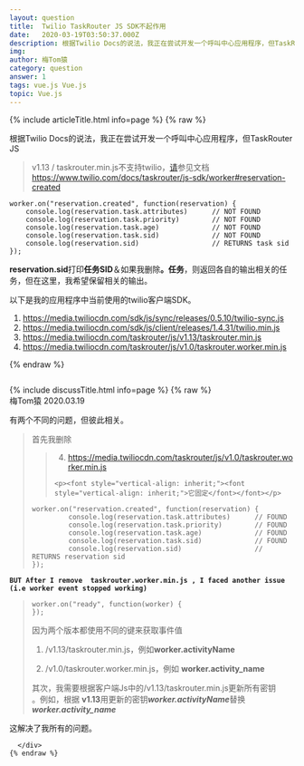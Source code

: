 ```yaml
---
layout: question
title:  Twilio TaskRouter JS SDK不起作用
date:   2020-03-19T03:50:37.000Z
description: 根据Twilio Docs的说法，我正在尝试开发一个呼叫中心应用程序，但TaskRouter JS   v1.13 / taskrouter.min...
img: 
author: 梅Tom猿
category: question
answer: 1
tags: vue.js Vue.js
topic: Vue.js
---
```

<div class="article-root">
  <div class="article">
    {% include articleTitle.html info=page %}
    {% raw %}
    <div class="article-content"><p><font style="vertical-align: inherit;"><font style="vertical-align: inherit;">根据Twilio Docs的说法，我正在尝试开发一个呼叫中心应用程序，但TaskRouter JS </font></font></p>

<blockquote>
  <p><font style="vertical-align: inherit;"><font style="vertical-align: inherit;">v1.13 / taskrouter.min.js不支持twilio，</font><a href="https://www.twilio.com/docs/taskrouter/js-sdk/worker#reservation-created" rel="noreferrer"><font style="vertical-align: inherit;">请</font></a><font style="vertical-align: inherit;">参见文档</font></font><a href="https://www.twilio.com/docs/taskrouter/js-sdk/worker#reservation-created" rel="noreferrer"><font style="vertical-align: inherit;"><font style="vertical-align: inherit;">https://www.twilio.com/docs/taskrouter/js-sdk/worker#reservation-created</font></font></a></p>
</blockquote>

<pre><code>worker.on("reservation.created", function(reservation) {<font></font>
    console.log(reservation.task.attributes)      // NOT FOUND<font></font>
    console.log(reservation.task.priority)        // NOT FOUND<font></font>
    console.log(reservation.task.age)             // NOT FOUND<font></font>
    console.log(reservation.task.sid)             // NOT FOUND<font></font>
    console.log(reservation.sid)                  // RETURNS task sid<font></font>
});<font></font>
</code></pre>

<p><strong><font style="vertical-align: inherit;"><font style="vertical-align: inherit;">reservation.sid</font></font></strong><font style="vertical-align: inherit;"><font style="vertical-align: inherit;">打印</font></font><strong><font style="vertical-align: inherit;"><font style="vertical-align: inherit;">任务SID</font></font></strong><font style="vertical-align: inherit;"><font style="vertical-align: inherit;">＆如果我删除</font></font><strong><font style="vertical-align: inherit;"><font style="vertical-align: inherit;">。任务</font></font></strong><font style="vertical-align: inherit;"><font style="vertical-align: inherit;">，则返回各自的输出相关的任务，但在这里，我希望保留相关的输出。</font></font></p>

<p><font style="vertical-align: inherit;"><font style="vertical-align: inherit;">以下是我的应用程序中当前使用的twilio客户端SDK。</font></font></p>

<ol>
<li><a href="https://media.twiliocdn.com/sdk/js/sync/releases/0.5.10/twilio-sync.js" rel="noreferrer"><font style="vertical-align: inherit;"><font style="vertical-align: inherit;">https://media.twiliocdn.com/sdk/js/sync/releases/0.5.10/twilio-sync.js</font></font></a></li>
<li><a href="https://media.twiliocdn.com/sdk/js/client/releases/1.4.31/twilio.min.js" rel="noreferrer"><font style="vertical-align: inherit;"><font style="vertical-align: inherit;">https://media.twiliocdn.com/sdk/js/client/releases/1.4.31/twilio.min.js</font></font></a></li>
<li><a href="https://media.twiliocdn.com/taskrouter/js/v1.13/taskrouter.min.js" rel="noreferrer"><font style="vertical-align: inherit;"><font style="vertical-align: inherit;">https://media.twiliocdn.com/taskrouter/js/v1.13/taskrouter.min.js</font></font></a></li>
<li><a href="https://media.twiliocdn.com/taskrouter/js/v1.0/taskrouter.worker.min.js" rel="noreferrer"><font style="vertical-align: inherit;"><font style="vertical-align: inherit;">https://media.twiliocdn.com/taskrouter/js/v1.0/taskrouter.worker.min.js</font></font></a></li>
</ol></div>
    {% endraw %}
  </div>
  <p style="height: 0;width:0;overflow: hidden;"> 第2332篇《Twilio TaskRouter JS SDK不起作用》来自Winter(https://github.com/aiyld/aiyld.github.io)的站点</p>
  <div class="discuss-wrapper">
    {% include discussTitle.html info=page %}
    {% raw %}
    <div class="discuss-item">
        <div class="discuss-parent">
          <div class="discuss-meta">
            <span class="discuss-user">梅Tom猿</span>
            <span class="discuss-time">2020.03.19</span>
          </div>
          <div class="discuss-comment"><p><font style="vertical-align: inherit;"><font style="vertical-align: inherit;">有两个不同的问题，但彼此相关。</font></font></p>

<blockquote>
  <p><font style="vertical-align: inherit;"><font style="vertical-align: inherit;">首先我删除</font></font></p>
  
  <blockquote>
    <ol start="4">
    <li><a href="https://media.twiliocdn.com/taskrouter/js/v1.0/taskrouter.worker.min.js" rel="nofollow noreferrer"><font style="vertical-align: inherit;"><font style="vertical-align: inherit;">https://media.twiliocdn.com/taskrouter/js/v1.0/taskrouter.worker.min.js</font></font></a></li>
    </ol>
    
    <p><font style="vertical-align: inherit;"><font style="vertical-align: inherit;">它固定</font></font></p>
  </blockquote>

<pre><code>worker.on("reservation.created", function(reservation) {<font></font>
         console.log(reservation.task.attributes)      // FOUND<font></font>
         console.log(reservation.task.priority)        // FOUND<font></font>
         console.log(reservation.task.age)             // FOUND<font></font>
         console.log(reservation.task.sid)             // FOUND<font></font>
         console.log(reservation.sid)                  // RETURNS reservation sid <font></font>
});<font></font>
</code></pre>
</blockquote>

<p><strong><code>BUT After I remove  taskrouter.worker.min.js , I faced another issue (i.e worker event stopped working)</code></strong></p>

<blockquote>
<pre><code>worker.on("ready", function(worker) {<font></font>
});<font></font>
</code></pre>
  
  <p><font style="vertical-align: inherit;"><font style="vertical-align: inherit;">因为两个版本都使用不同的键来获取事件值</font></font></p>
  
  <ol>
  <li><p><font style="vertical-align: inherit;"><font style="vertical-align: inherit;">/v1.13/taskrouter.min.js，例如</font></font><strong><font style="vertical-align: inherit;"><font style="vertical-align: inherit;">worker.activityName</font></font></strong></p></li>
  <li><p><font style="vertical-align: inherit;"><font style="vertical-align: inherit;">/v1.0/taskrouter.worker.min.js，例如   </font></font><strong><font style="vertical-align: inherit;"><font style="vertical-align: inherit;">worker.activity_name</font></font></strong></p></li>
  </ol>
  
  <p><font style="vertical-align: inherit;"><font style="vertical-align: inherit;">其次，我需要根据客户端Js中的/v1.13/taskrouter.min.js更新所有密钥</font></font><br><font style="vertical-align: inherit;"><font style="vertical-align: inherit;">
  。例如，</font><font style="vertical-align: inherit;">根据
   </font><strong><font style="vertical-align: inherit;">v1.13</font></strong><font style="vertical-align: inherit;">用更新的密钥</font><strong><em><font style="vertical-align: inherit;">worker.activityName</font></em></strong><font style="vertical-align: inherit;">替换</font></font><strong><em><font style="vertical-align: inherit;"><font style="vertical-align: inherit;">worker.activity_name</font></font></em></strong><font style="vertical-align: inherit;"></font><strong><em><font style="vertical-align: inherit;"></font></em></strong><font style="vertical-align: inherit;"></font><strong><font style="vertical-align: inherit;"></font></strong></p>
</blockquote>

<p><font style="vertical-align: inherit;"><font style="vertical-align: inherit;">这解决了我所有的问题。</font></font></p></div>
        </div>
        
      </div>
    {% endraw %}
  </div>
<div>
